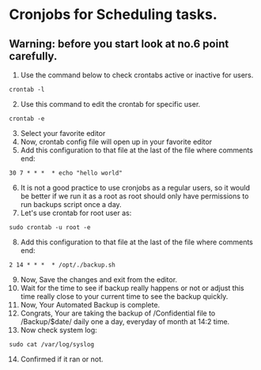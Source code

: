 # Cronjobs for Scheduling tasks.
## Warning: before you start look at no.6 point carefully.
1. Use the command below to check crontabs active or inactive for users.

```
crontab -l
```
2. Use this command to edit the crontab for specific user.
```
crontab -e
```
3. Select your favorite editor
4. Now, crontab config file will open up in your favorite editor
5. Add this configuration to that file at the last of the file where comments end:
```
30 7 * * *  * echo "hello world"
```
6. It is not a good practice to use cronjobs as a regular users, so it would be better if we run it as a root as root should only have permissions to run backups script once a day.
7. Let's use crontab for root user as:
```
sudo crontab -u root -e
```
8. Add this configuration to that file at the last of the file where comments end:
```
2 14 * * *  * /opt/./backup.sh
```
9. Now, Save the changes and exit from the editor.
10. Wait for the time to see if backup really happens or not or adjust this time really close to your current time to see the backup quickly.
11. Now, Your Automated Backup is complete.
12. Congrats, Your are taking the backup of /Confidential file to /Backup/$date/ daily one a day, everyday of month at 14:2 time.
13. Now check system log:
```
sudo cat /var/log/syslog
```
14. Confirmed if it ran or not.

